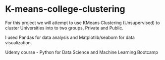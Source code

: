 # K-means-college-clustering

For this project we will attempt to use KMeans Clustering (Unsupervised) to cluster Universities into to two groups, Private and Public.

I used Pandas for data analysis and Matplotlib/seaborn for data visualization.

Udemy course - Python for Data Science and Machine Learning Bootcamp
